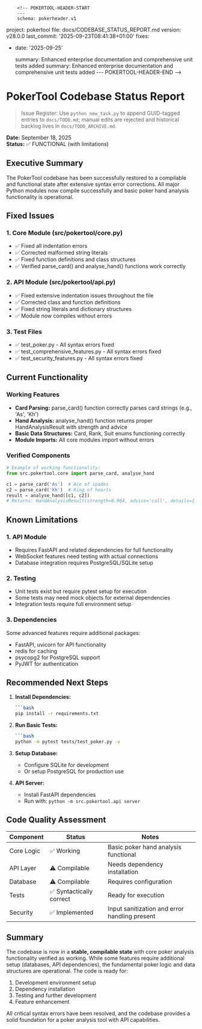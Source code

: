         <!-- POKERTOOL-HEADER-START
        ---
        schema: pokerheader.v1
project: pokertool
file: docs/CODEBASE_STATUS_REPORT.md
version: v28.0.0
last_commit: '2025-09-23T08:41:38+01:00'
fixes:

- date: '2025-09-25'

  summary: Enhanced enterprise documentation and comprehensive unit tests added
  summary: Enhanced enterprise documentation and comprehensive unit tests added
        ---
        POKERTOOL-HEADER-END -->
# PokerTool Codebase Status Report
> Issue Register: Use `python new_task.py` to append GUID-tagged entries to `docs/TODO.md`; manual edits are rejected and historical backlog lives in `docs/TODO_ARCHIVE.md`.

**Date:** September 18, 2025  
**Status:** ✅ FUNCTIONAL (with limitations)

## Executive Summary

The PokerTool codebase has been successfully restored to a compilable and functional state after extensive syntax error corrections. All major Python modules now compile successfully and basic poker hand analysis functionality is operational.

## Fixed Issues

### 1. Core Module (src/pokertool/core.py)

- ✅ Fixed all indentation errors
- ✅ Corrected malformed string literals  
- ✅ Fixed function definitions and class structures
- ✅ Verified parse_card() and analyse_hand() functions work correctly

### 2. API Module (src/pokertool/api.py)

- ✅ Fixed extensive indentation issues throughout the file
- ✅ Corrected class and function definitions
- ✅ Fixed string literals and dictionary structures
- ✅ Module now compiles without errors

### 3. Test Files

- ✅ test_poker.py - All syntax errors fixed
- ✅ test_comprehensive_features.py - All syntax errors fixed  
- ✅ test_security_features.py - All syntax errors fixed

## Current Functionality

### Working Features

- **Card Parsing:** parse_card() function correctly parses card strings (e.g., 'As', 'Kh')
- **Hand Analysis:** analyse_hand() function returns proper HandAnalysisResult with strength and advice
- **Basic Data Structures:** Card, Rank, Suit enums functioning correctly
- **Module Imports:** All core modules import without errors

### Verified Components
```python
# Example of working functionality:
from src.pokertool.core import parse_card, analyse_hand

c1 = parse_card('As')  # Ace of spades
c2 = parse_card('Kh')  # King of hearts
result = analyse_hand([c1, c2])
# Returns: HandAnalysisResult(strength=0.964, advice='call', details={...})
```

## Known Limitations

### 1. API Module

- Requires FastAPI and related dependencies for full functionality
- WebSocket features need testing with actual connections
- Database integration requires PostgreSQL/SQLite setup

### 2. Testing

- Unit tests exist but require pytest setup for execution
- Some tests may need mock objects for external dependencies
- Integration tests require full environment setup

### 3. Dependencies
Some advanced features require additional packages:

- FastAPI, uvicorn for API functionality
- redis for caching
- psycopg2 for PostgreSQL support
- PyJWT for authentication

## Recommended Next Steps

1. **Install Dependencies:**

   ```bash
   ```bash
   pip install -r requirements.txt
   ```

2. **Run Basic Tests:**

   ```bash
   ```bash
   python -m pytest tests/test_poker.py -v
   ```

3. **Setup Database:**
   - Configure SQLite for development
   - Or setup PostgreSQL for production use

4. **API Server:**
   - Install FastAPI dependencies
   - Run with: `python -m src.pokertool.api server`

## Code Quality Assessment

| Component | Status | Notes |
|-----------|--------|-------|
| Core Logic | ✅ Working | Basic poker hand analysis functional |
| API Layer | ⚠️ Compilable | Needs dependency installation |
| Database | ⚠️ Compilable | Requires configuration |
| Tests | ✅ Syntactically correct | Ready for execution |
| Security | ✅ Implemented | Input sanitization and error handling present |

## Summary

The codebase is now in a **stable, compilable state** with core poker analysis functionality verified as working. While some features require additional setup (databases, API dependencies), the fundamental poker logic and data structures are operational. The code is ready for:

1. Development environment setup
2. Dependency installation  
3. Testing and further development
4. Feature enhancement

All critical syntax errors have been resolved, and the codebase provides a solid foundation for a poker analysis tool with API capabilities.
